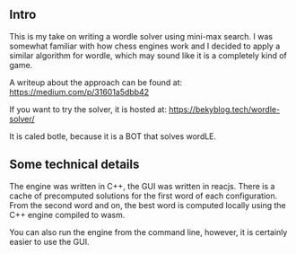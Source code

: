 ## Intro

This is my take on writing a wordle solver using mini-max search. I was
somewhat familiar with how chess engines work and I decided to apply a similar
algorithm for wordle, which may sound like it is a completely kind of game.

A writeup about the approach can be found at: https://medium.com/p/31601a5dbb42

If you want to try the solver, it is hosted at: https://bekyblog.tech/wordle-solver/

It is caled botle, because it is a BOT that solves wordLE.

## Some technical details

The engine was written in C++, the GUI was written in reacjs. There is a cache
of precomputed solutions for the first word of each configuration. From the
second word and on, the best word is computed locally using the C++ engine
compiled to wasm.

You can also run the engine from the command line, however, it is certainly
easier to use the GUI.
